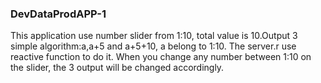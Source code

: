 ### DevDataProdAPP-1

This application use number slider from 1:10, total value is 10.Output 3 simple algorithm:a,a+5 and a+5+10, a belong to 1:10. 
The server.r use reactive function to do it. When you change any number between 1:10 on the slider, the 3 output will be changed accordingly.
